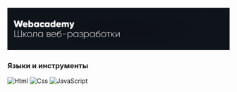 [![Header](https://github.com/webacademy-school/webacademy-school/blob/main/assets/wacover.jpg)](webacademy.post@gmail.com)

### Языки и инструменты

![Html](https://img.shields.io/badge/-Html-090909)
![Css](https://img.shields.io/badge/-Css-090909)
![JavaScript](https://img.shields.io/badge/-JavaScipt-090909)
